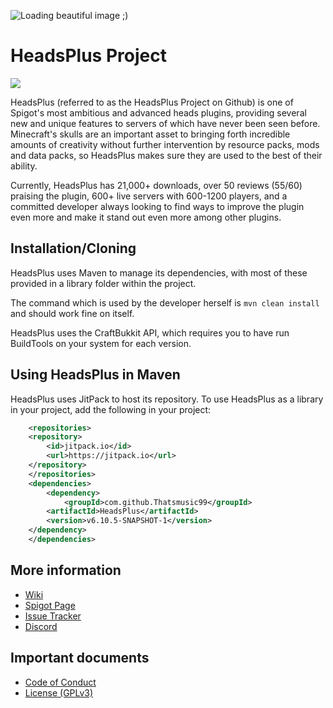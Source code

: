 
![Loading beautiful image ;)](https://proxy.spigotmc.org/7f8059160ab428b12bd0b5c6ca741095b43342b1?url=https%3A%2F%2Fi.imgur.com%2F4DjCHmg.png)

# HeadsPlus Project

[![](https://img.shields.io/github/v/release/Thatsmusic99/HeadsPlus.svg?label=github%20release)](https://github.com/Thatsmusic99/HeadsPlus/releases)

HeadsPlus (referred to as the HeadsPlus Project on Github) is one of Spigot's most ambitious and advanced heads plugins, providing several new and unique features to servers of which have never been seen before. Minecraft's skulls are an important asset to bringing forth incredible amounts of creativity without further intervention by resource packs, mods and data packs, so HeadsPlus makes sure they are used to the best of their ability.

Currently, HeadsPlus has 21,000+ downloads, over 50 reviews (55/60) praising the plugin, 600+ live servers with 600-1200 players, and a committed developer always looking to find ways to improve the plugin even more and make it stand out even more among other plugins.

## Installation/Cloning
HeadsPlus uses Maven to manage its dependencies, with most of these provided in a library folder within the project.

The command which is used by the developer herself is `mvn clean install` and should work fine on itself.

HeadsPlus uses the CraftBukkit API, which requires you to have run BuildTools on your system for each version.

## Using HeadsPlus in Maven
HeadsPlus uses JitPack to host its repository. To use HeadsPlus as a library in your project, add the following in your project:
```xml
    <repositories>
	<repository>
	    <id>jitpack.io</id>
	    <url>https://jitpack.io</url>
	</repository>
    </repositories>
    <dependencies>
        <dependency>
            <groupId>com.github.Thatsmusic99</groupId>
	    <artifactId>HeadsPlus</artifactId>
	    <version>v6.10.5-SNAPSHOT-1</version>
	</dependency>
    </dependencies>
```


## More information
- [Wiki](https://github.com/Thatsmusic99/HeadsPlus/wiki)
- [Spigot Page](https://www.spigotmc.org/resources/headsplus-1-8-x-1-15-x.40265/)
- [Issue Tracker](https://github.com/Thatsmusic99/HeadsPlus/issues)
- [Discord](https://discord.gg/eu8h3BG)

## Important documents
- [Code of Conduct](https://github.com/Thatsmusic99/HeadsPlus/blob/master/CODE_OF_CONDUCT.md)
- [License (GPLv3)](https://github.com/Thatsmusic99/HeadsPlus/blob/master/LICENSE)
